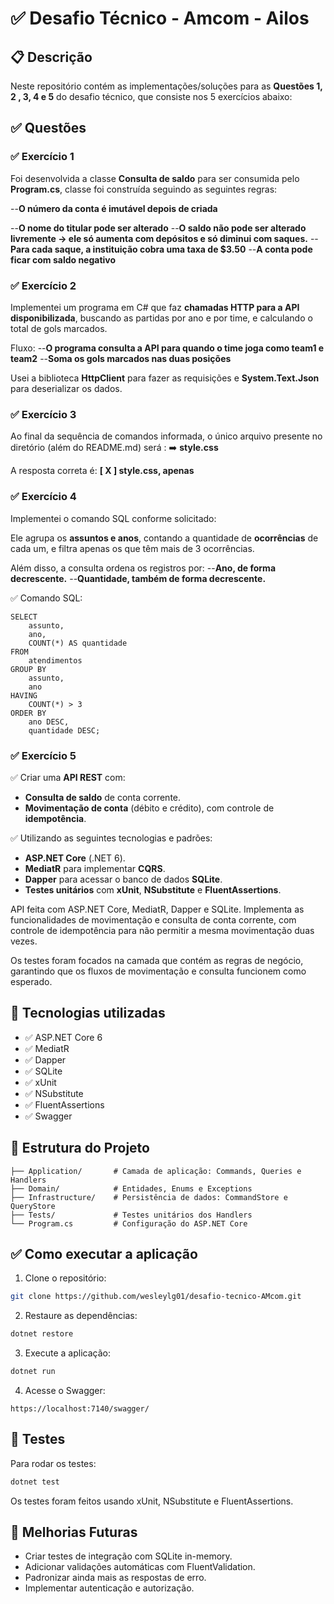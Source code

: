 
# ✅ Desafio Técnico - Amcom - Ailos

## 📋 Descrição

Neste repositório contém as implementações/soluções para as **Questões 1, 2 , 3, 4 e 5** do desafio técnico, que consiste nos 5 exercícios abaixo:

## ✅ Questões

### ✅ Exercício 1

Foi desenvolvida a classe **Consulta de saldo** para ser consumida pelo **Program.cs**, classe foi construída seguindo as seguintes regras:


--**O número da conta é imutável depois de criada**

--**O nome do titular pode ser alterado**
--**O saldo não pode ser alterado livremente -> ele só aumenta com depósitos e só diminui com saques.**
--**Para cada saque, a instituição cobra uma taxa de $3.50**
--**A conta pode ficar com saldo negativo**

### ✅ Exercício 2

Implementei um programa em C# que faz **chamadas HTTP para a API disponibilizada**, buscando as partidas por ano e por time, e calculando o total de gols marcados.

Fluxo:
--**O programa consulta a API para quando o time joga como team1 e team2**
--**Soma os gols marcados nas duas posições**

Usei a biblioteca **HttpClient** para fazer as requisições e **System.Text.Json** para deserializar os dados.

### ✅ Exercício 3

Ao final da sequência de comandos informada, o único arquivo presente no diretório (além do README.md) será	:
➡️ **style.css**

A resposta correta é:
**[ X ] style.css, apenas**

### ✅ Exercício 4

Implementei o comando SQL conforme solicitado:

Ele agrupa os **assuntos e anos**, contando a quantidade de **ocorrências** de cada um, e filtra apenas os que têm mais de 3 ocorrências.

Além disso, a consulta ordena os registros por:
--**Ano, de forma decrescente.**
--**Quantidade, também de forma decrescente.**

✅ Comando SQL:
```
SELECT 
    assunto, 
    ano, 
    COUNT(*) AS quantidade
FROM 
    atendimentos
GROUP BY 
    assunto, 
    ano
HAVING 
    COUNT(*) > 3
ORDER BY 
    ano DESC, 
    quantidade DESC;
```
### ✅ Exercício 5

✅ Criar uma **API REST** com:
- **Consulta de saldo** de conta corrente.
- **Movimentação de conta** (débito e crédito), com controle de **idempotência**.

✅ Utilizando as seguintes tecnologias e padrões:
- **ASP.NET Core** (.NET 6).
- **MediatR** para implementar **CQRS**.
- **Dapper** para acessar o banco de dados **SQLite**.
- **Testes unitários** com **xUnit**, **NSubstitute** e **FluentAssertions**.

API feita com ASP.NET Core, MediatR, Dapper e SQLite. Implementa as funcionalidades de movimentação e consulta de conta corrente, com controle de idempotência para não permitir a mesma movimentação duas vezes.

Os testes foram focados na camada que contém as regras de negócio, garantindo que os fluxos de movimentação e consulta funcionem como esperado.

## 🚀 Tecnologias utilizadas

- ✅ ASP.NET Core 6
- ✅ MediatR
- ✅ Dapper
- ✅ SQLite
- ✅ xUnit
- ✅ NSubstitute
- ✅ FluentAssertions
- ✅ Swagger

## 📂 Estrutura do Projeto

```
├── Application/       # Camada de aplicação: Commands, Queries e Handlers
├── Domain/            # Entidades, Enums e Exceptions
├── Infrastructure/    # Persistência de dados: CommandStore e QueryStore
├── Tests/             # Testes unitários dos Handlers
└── Program.cs         # Configuração do ASP.NET Core
```

## ✅ Como executar a aplicação

1. Clone o repositório:

```bash
git clone https://github.com/wesleylg01/desafio-tecnico-AMcom.git
```

2. Restaure as dependências:

```bash
dotnet restore
```

3. Execute a aplicação:

```bash
dotnet run
```

4. Acesse o Swagger:

```
https://localhost:7140/swagger/
```

## 🧪 Testes

Para rodar os testes:

```bash
dotnet test
```

Os testes foram feitos usando xUnit, NSubstitute e FluentAssertions.

## 🚀 Melhorias Futuras

- Criar testes de integração com SQLite in-memory.
- Adicionar validações automáticas com FluentValidation.
- Padronizar ainda mais as respostas de erro.
- Implementar autenticação e autorização.
